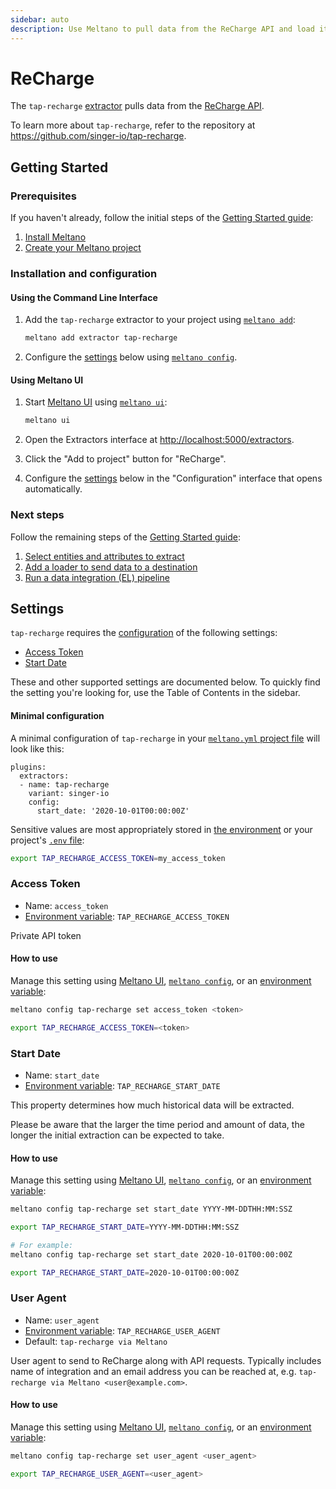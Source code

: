 ```yaml
---
sidebar: auto
description: Use Meltano to pull data from the ReCharge API and load it into Snowflake, PostgreSQL, and more
---
```


# ReCharge

The `tap-recharge` [extractor](/plugins/extractors/) pulls data from the [ReCharge API](https://rechargepayments.com/developers/).

To learn more about `tap-recharge`, refer to the repository at <https://github.com/singer-io/tap-recharge>.

## Getting Started

### Prerequisites

If you haven't already, follow the initial steps of the [Getting Started guide](/docs/getting-started.html):

1. [Install Meltano](/docs/getting-started.html#install-meltano)
1. [Create your Meltano project](/docs/getting-started.html#create-your-meltano-project)

### Installation and configuration

#### Using the Command Line Interface

1. Add the `tap-recharge` extractor to your project using [`meltano add`](/docs/command-line-interface.html#add):

    ```bash
    meltano add extractor tap-recharge
    ```

1. Configure the [settings](#settings) below using [`meltano config`](/docs/command-line-interface.html#config).

#### Using Meltano UI

1. Start [Meltano UI](/docs/ui.html) using [`meltano ui`](/docs/command-line-interface.html#ui):

    ```bash
    meltano ui
    ```

1. Open the Extractors interface at <http://localhost:5000/extractors>.
1. Click the "Add to project" button for "ReCharge".
1. Configure the [settings](#settings) below in the "Configuration" interface that opens automatically.

### Next steps

Follow the remaining steps of the [Getting Started guide](/docs/getting-started.html):

1. [Select entities and attributes to extract](/docs/getting-started.html#select-entities-and-attributes-to-extract)
1. [Add a loader to send data to a destination](/docs/getting-started.html#add-a-loader-to-send-data-to-a-destination)
1. [Run a data integration (EL) pipeline](/docs/getting-started.html#run-a-data-integration-el-pipeline)

## Settings

`tap-recharge` requires the [configuration](/docs/configuration.html) of the following settings:

- [Access Token](#access-token)
- [Start Date](#start-date)

These and other supported settings are documented below.
To quickly find the setting you're looking for, use the Table of Contents in the sidebar.

#### Minimal configuration

A minimal configuration of `tap-recharge` in your [`meltano.yml` project file](/docs/project.html#meltano-yml-project-file) will look like this:

```yml{5-6}
plugins:
  extractors:
  - name: tap-recharge
    variant: singer-io
    config:
      start_date: '2020-10-01T00:00:00Z'
```

Sensitive values are most appropriately stored in [the environment](/docs/configuration.html#configuring-settings) or your project's [`.env` file](/docs/project.html#env):

```bash
export TAP_RECHARGE_ACCESS_TOKEN=my_access_token
```

### Access Token

- Name: `access_token`
- [Environment variable](/docs/configuration.html#configuring-settings): `TAP_RECHARGE_ACCESS_TOKEN`

Private API token

#### How to use

Manage this setting using [Meltano UI](#using-meltano-ui), [`meltano config`](/docs/command-line-interface.html#config), or an [environment variable](/docs/configuration.html#configuring-settings):

```bash
meltano config tap-recharge set access_token <token>

export TAP_RECHARGE_ACCESS_TOKEN=<token>
```

### Start Date

- Name: `start_date`
- [Environment variable](/docs/configuration.html#configuring-settings): `TAP_RECHARGE_START_DATE`

This property determines how much historical data will be extracted.

Please be aware that the larger the time period and amount of data, the longer the initial extraction can be expected to take.

#### How to use

Manage this setting using [Meltano UI](#using-meltano-ui), [`meltano config`](/docs/command-line-interface.html#config), or an [environment variable](/docs/configuration.html#configuring-settings):

```bash
meltano config tap-recharge set start_date YYYY-MM-DDTHH:MM:SSZ

export TAP_RECHARGE_START_DATE=YYYY-MM-DDTHH:MM:SSZ

# For example:
meltano config tap-recharge set start_date 2020-10-01T00:00:00Z

export TAP_RECHARGE_START_DATE=2020-10-01T00:00:00Z
```

### User Agent

- Name: `user_agent`
- [Environment variable](/docs/configuration.html#configuring-settings): `TAP_RECHARGE_USER_AGENT`
- Default: `tap-recharge via Meltano`

User agent to send to ReCharge along with API requests. Typically includes name of integration and an email address you can be reached at, e.g. `tap-recharge via Meltano <user@example.com>`.

#### How to use

Manage this setting using [Meltano UI](#using-meltano-ui), [`meltano config`](/docs/command-line-interface.html#config), or an [environment variable](/docs/configuration.html#configuring-settings):

```bash
meltano config tap-recharge set user_agent <user_agent>

export TAP_RECHARGE_USER_AGENT=<user_agent>
```
